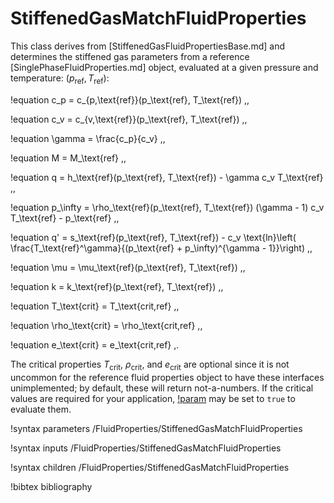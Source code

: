 # StiffenedGasMatchFluidProperties

This class derives from [StiffenedGasFluidPropertiesBase.md] and determines
the stiffened gas parameters from a reference [SinglePhaseFluidProperties.md]
object, evaluated at a given pressure and temperature: $(p_\text{ref}, T_\text{ref})$:

!equation
c_p = c_{p,\text{ref}}(p_\text{ref}, T_\text{ref}) \,,

!equation
c_v = c_{v,\text{ref}}(p_\text{ref}, T_\text{ref}) \,,

!equation
\gamma = \frac{c_p}{c_v} \,,

!equation
M = M_\text{ref} \,,

!equation
q = h_\text{ref}(p_\text{ref}, T_\text{ref}) - \gamma c_v T_\text{ref} \,,

!equation
p_\infty = \rho_\text{ref}(p_\text{ref}, T_\text{ref}) (\gamma - 1) c_v T_\text{ref} - p_\text{ref} \,,

!equation
q' = s_\text{ref}(p_\text{ref}, T_\text{ref}) - c_v \text{ln}\left(
  \frac{T_\text{ref}^\gamma}{(p_\text{ref} + p_\infty)^{\gamma - 1}}\right) \,,

!equation
\mu = \mu_\text{ref}(p_\text{ref}, T_\text{ref}) \,,

!equation
k = k_\text{ref}(p_\text{ref}, T_\text{ref}) \,,

!equation
T_\text{crit} = T_\text{crit,ref} \,,

!equation
\rho_\text{crit} = \rho_\text{crit,ref} \,,

!equation
e_\text{crit} = e_\text{crit,ref} \,.

The critical properties $T_\text{crit}$, $\rho_\text{crit}$, and $e_\text{crit}$
are optional since it is not uncommon for the reference fluid properties
object to have these interfaces unimplemented; by default, these will return
not-a-numbers. If the critical values are required for your application,
[!param](/FluidProperties/StiffenedGasMatchFluidProperties/require_critical_properties)
may be set to `true` to evaluate them.

!syntax parameters /FluidProperties/StiffenedGasMatchFluidProperties

!syntax inputs /FluidProperties/StiffenedGasMatchFluidProperties

!syntax children /FluidProperties/StiffenedGasMatchFluidProperties

!bibtex bibliography

